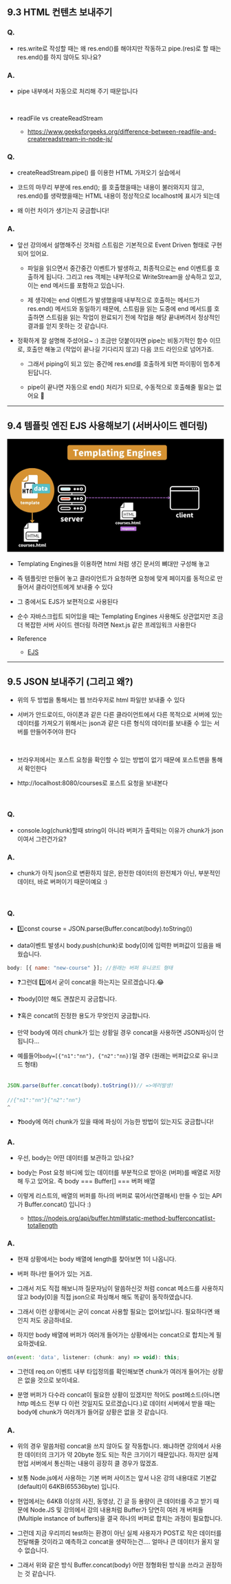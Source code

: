 ## 9.3 HTML 컨텐츠 보내주기

### Q.

- res.write로 작성할 때는 왜 res.end()를 해야지만 작동하고 pipe.(res)로 할 때는 res.end()를 하지 않아도 되나요?

### A.

- pipe 내부에서 자동으로 처리해 주기 때문입니다

<br/>

- readFile vs createReadStream

  - https://www.geeksforgeeks.org/difference-between-readfile-and-createreadstream-in-node-js/

### Q.

- createReadStream.pipe() 를 이용한 HTML 가져오기 실습에서

- 코드의 마무리 부분에 res.end(); 를 호출했을때는 내용이 불러와지지 않고, res.end()를 생략했을때는 HTML 내용이 정상적으로 localhost에 표시가 되는데

- 왜 이런 차이가 생기는지 궁금합니다!

### A.

- 앞선 강의에서 설명해주신 것처럼 스트림은 기본적으로 Event Driven 형태로 구현되어 있어요.

  - 파일을 읽으면서 중간중간 이벤트가 발생하고, 최종적으로는 end 이벤트를 호출하게 됩니다. 그리고 res 객체는 내부적으로 WriteStream을 상속하고 있고, 이는 end 메서드를 포함하고 있습니다.

  - 제 생각에는 end 이벤트가 발생했을때 내부적으로 호출하는 메서드가 res.end() 메서드와 동일하기 때문에, 스트림을 읽는 도중에 end 메서드를 호출하면 스트림을 읽는 작업이 완료되기 전에 작업을 해당 끝내버려서 정상적인 결과를 얻지 못하는 것 같습니다.

- 정확하게 잘 설명해 주셨어요~ :) 조금만 덧붙이자면 pipe는 비동기적인 함수 이므로, 호출만 해놓고 (작업이 끝나길 기다리지 않고) 다음 코드 라인으로 넘어가죠.

  - 그래서 piping이 되고 있는 중간에 res.end를 호출하게 되면 파이핑이 멈추게 된답니다.

  - pipe이 끝나면 자동으로 end() 처리가 되므로, 수동적으로 호출해줄 필요는 없어요 🙌

---

## 9.4 템플릿 엔진 EJS 사용해보기 (서버사이드 렌더링)

<img src='./images/Ch09/01.png'>

- Templating Engines을 이용하면 html 처럼 생긴 문서의 뼈대만 구성해 놓고

- 즉 템플릿만 만들어 놓고 클라이언트가 요청하면 요청에 맞게 페이지를 동적으로 만들어서 클라이언트에게 보내줄 수 있다

- 그 중에서도 EJS가 보편적으로 사용된다

- 순수 자바스크립트 되어있을 때는 Templating Engines 사용해도 상관없지만 조금 더 복잡한 서버 사이드 렌더링 하려면 Next.js 같은 프레임워크 사용한다

- Reference

  - [EJS](https://ejs.co/)

---

## 9.5 JSON 보내주기 (그리고 왜?)

- 위의 두 방법을 통해서는 웹 브라우저로 html 파일만 보내줄 수 있다

- 서버가 안드로이드, 아이폰과 같은 다른 클라이언트에서 다른 목적으로 서버에 있는 데이터를 가져오기 위해서는 json과 같은 다른 형식의 데이터를 보내줄 수 있는 서버를 만들어주어야 한다

<br/>

- 브라우저에서는 포스트 요청을 확인할 수 있는 방법이 없기 때문에 포스트맨을 통해서 확인한다

- http://localhost:8080/courses로 포스트 요청을 보내본다

<br/>

### Q.

- console.log(chunk)할때 string이 아니라 버퍼가 출력되는 이유가 chunk가 json 이여서 그런건가요?

### A.

- chunk가 아직 json으로 변환하지 않은, 완전한 데이터의 완전체가 아닌, 부분적인 데이터, 바로 버퍼이기 때문이예요 :)

<br/>

### Q.

- 1️⃣const course = JSON.parse(Buffer.concat(body).toString())

- data이벤트 발생시 body.push(chunk)로 body[0]에 입력한 버퍼값이 있음을 배웠습니다.

```js
body: [{ name: "new-course" }]; //원래는 버퍼 유니코드 형태
```

- ❓그런데 1️⃣에서 굳이 concat을 하는지는 모르겠습니다.😂

- ❓body[0]만 해도 괜찮은지 궁금합니다.

- ❓혹은 concat의 진정한 용도가 무엇인지 궁금합니다.

- 만약 body에 여러 chunk가 있는 상황일 경우 concat을 사용하면 JSON파싱이 안됩니다...

- 예를들어`body=[{"n1":"nn"}, {"n2":"nn}]`일 경우 (원래는 버퍼값으로 유니코드 형태)

```js

JSON.parse(Buffer.concat(body).toString())// =>에러발생!

//{"n1":"nn"}{"n2":"nn"}
^
```

- ❓body에 여러 chunk가 있을 때에 파싱이 가능한 방법이 있는지도 궁금합니다!

### A.

- 우선, body는 어떤 데이터를 보관하고 있나요?

- body는 Post 요청 바디에 있는 데이터를 부분적으로 받아온 (버퍼)를 배열로 저장해 두고 있어요. 즉 body === Buffer[] === 버퍼 배열

- 이렇게 리스트의, 배열의 버퍼를 하나의 버퍼로 묶어서(연결해서) 만들 수 있는 API가 Buffer.concat() 입니다 :)

  - https://nodejs.org/api/buffer.html#static-method-bufferconcatlist-totallength

### A.

- 현재 상황에서는 body 배열에 length를 찾아보면 1이 나옵니다.

- 버퍼 하나만 들어가 있는 거죠.

- 그래서 저도 직접 해보니까 질문자님이 말씀하신것 처럼 concat 메소드를 사용하지 않고 body[0]을 직접 json으로 파싱해서 해도 똑같이 동작하였습니다.

- 그래서 이런 상황에서는 굳이 concat 사용할 필요는 없어보입니다. 필요하다면 왜 인지 저도 궁금하네요.

- 하지만 body 배열에 버퍼가 여러개 들어가는 상황에서는 concat으로 합치는게 필요하겠네요.

```js
on(event: 'data', listener: (chunk: any) => void): this;
```

- 그런데 req.on 이벤트 내부 타입정의를 확인해보면 chunk가 여러개 들어가는 상황은 없을 것으로 보이네요.

- 분명 버퍼가 다수라 concat이 필요한 상황이 있겠지만 적어도 post메소드(아니면 http 메소드 전부 다 이런 것일지도 모르겠습니다.)로 데이터 서버에서 받을 때는 body에 chunk가 여러개가 들어갈 상황은 없을 것 같습니다.

### A.

- 위의 경우 말씀처럼 concat을 쓰지 않아도 잘 작동합니다. 왜냐하면 강의에서 사용한 데이터의 크기가 약 20byte 정도 되는 작은 크기이기 때문입니다. 하지만 실제 현업 서버에서 통신하는 내용이 굉장히 클 경우가 많겠죠.

- 보통 Node.js에서 사용하는 기본 버퍼 사이즈는 앞서 나온 강의 내용대로 기본값(default)이 64KB(65536byte) 입니다.

- 현업에서는 64KB 이상의 사진, 동영상, 긴 글 등 용량이 큰 데이터를 주고 받기 때문에 Node.JS 및 강의에서 강의 내용처럼 Buffer가 당연히 여러 개 버퍼들(Multiple instance of buffers)을 결국 하나의 버퍼로 합치는 과정이 필요합니다.

- 그런데 지금 우리끼리 test하는 환경이 아닌 실제 사용자가 POST로 작은 데이터를 전달해줄 것이라고 예측하고 concat을 생략하는건.... 얼마나 큰 데이터가 올지 알 수 없습니다.

- 그래서 위와 같은 방식 Buffer.concat(body) 어떤 정형화된 방식을 쓰라고 권장하는 것 같습니다.
